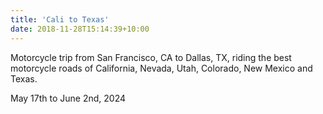 ```yaml
---
title: 'Cali to Texas'
date: 2018-11-28T15:14:39+10:00
---
```


Motorcycle trip from San Francisco, CA to Dallas, TX, riding the best motorcycle roads of California, Nevada, Utah, Colorado, New Mexico and Texas.

May 17th to June 2nd, 2024
